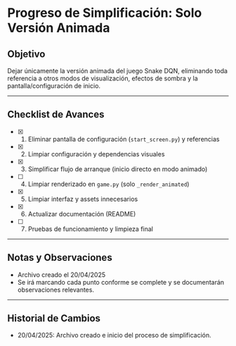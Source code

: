 # Progreso de Simplificación: Solo Versión Animada

## Objetivo
Dejar únicamente la versión animada del juego Snake DQN, eliminando toda referencia a otros modos de visualización, efectos de sombra y la pantalla/configuración de inicio.

---

## Checklist de Avances

- [x] 1. Eliminar pantalla de configuración (`start_screen.py`) y referencias
- [x] 2. Limpiar configuración y dependencias visuales
- [x] 3. Simplificar flujo de arranque (inicio directo en modo animado)
- [ ] 4. Limpiar renderizado en `game.py` (solo `_render_animated`)
- [x] 5. Limpiar interfaz y assets innecesarios
- [x] 6. Actualizar documentación (README)
- [ ] 7. Pruebas de funcionamiento y limpieza final

---

## Notas y Observaciones

- Archivo creado el 20/04/2025
- Se irá marcando cada punto conforme se complete y se documentarán observaciones relevantes.

---

## Historial de Cambios

- 20/04/2025: Archivo creado e inicio del proceso de simplificación.
